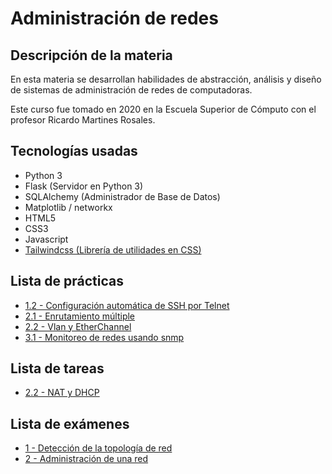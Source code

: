 # Administración de redes

## Descripción de la materia

En esta materia se desarrollan habilidades de abstracción, análisis y diseño de sistemas de administración de redes de computadoras.

Este curso fue tomado en 2020 en la Escuela Superior de Cómputo con el profesor Ricardo Martines Rosales.

## Tecnologías usadas

-   Python 3
-   Flask (Servidor en Python 3)
-   SQLAlchemy (Administrador de Base de Datos)
-   Matplotlib / networkx
-   HTML5
-   CSS3
-   Javascript
-   [Tailwindcss (Librería de utilidades en CSS)](https://tailwindcss.com/)

## Lista de prácticas

-   [1.2 - Configuración automática de SSH por Telnet](https://github.com/JoelHernandez343/networking-administration/tree/main/practices/practice_1.2)
-   [2.1 - Enrutamiento múltiple](https://github.com/JoelHernandez343/networking-administration/tree/main/practices/practice_2.1)
-   [2.2 - Vlan y EtherChannel](https://github.com/JoelHernandez343/networking-administration/tree/main/practices/practice_2.2)
-   [3.1 - Monitoreo de redes usando snmp](https://github.com/JoelHernandez343/networking-administration/tree/main/practices/practice_3.1)

## Lista de tareas

-   [2.2 - NAT y DHCP](https://github.com/JoelHernandez343/networking-administration/tree/main/homeworks/Tarea2.2.pdf)

## Lista de exámenes

-   [1 - Detección de la topología de red](https://github.com/JoelHernandez343/networking-administration/tree/main/exams/first)
-   [2 - Administración de una red](https://github.com/JoelHernandez343/networking-administration/tree/main/exams/second)
